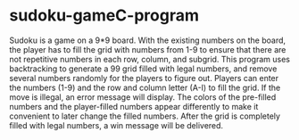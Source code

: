 # sudoku-gameC-program

Sudoku is a game on a 9*9 board. With the existing numbers on the board, the player has to fill the grid with numbers from 1-9 to ensure that there are not repetitive numbers in each row, column, and subgrid. 
This program uses backtracking to generate a 99 grid filled with legal numbers, and remove several numbers randomly for the players to figure out. 
Players can enter the numbers (1-9) and the row and column letter (A-I) to fill the grid. If the move is illegal, an error message will display.
The colors of the pre-filled numbers and the player-filled numbers appear differently to make it convenient to later change the filled numbers.
After the grid is completely filled with legal numbers, a win message will be delivered.

